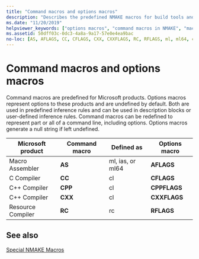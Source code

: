 ```yaml
---
title: "Command macros and options macros"
description: "Describes the predefined NMAKE macros for build tools and their options."
ms.date: "11/20/2019"
helpviewer_keywords: ["options macros", "command macros in NMAKE", "macros, options macros", "macros, command macros"]
ms.assetid: 50dff03c-0dc3-4a8a-9a17-57e0e4ea9bac
no-loc: [AS, AFLAGS, CC, CFLAGS, CXX, CXXFLAGS, RC, RFLAGS, ml, ml64, cl, rc]
---
```

# Command macros and options macros

Command macros are predefined for Microsoft products. Options macros represent options to these products and are undefined by default. Both are used in predefined inference rules and can be used in description blocks or user-defined inference rules. Command macros can be redefined to represent part or all of a command line, including options. Options macros generate a null string if left undefined.

|Microsoft product|Command macro|Defined as|Options macro|
|-----------------------|-------------------|----------------|-------------------|
|Macro Assembler|**AS**|ml, ias, or ml64|**AFLAGS**|
|C Compiler|**CC**|cl|**CFLAGS**|
|C++ Compiler|**CPP**|cl|**CPPFLAGS**|
|C++ Compiler|**CXX**|cl|**CXXFLAGS**|
|Resource Compiler|**RC**|rc|**RFLAGS**|

## See also

[Special NMAKE Macros](special-nmake-macros.md)
